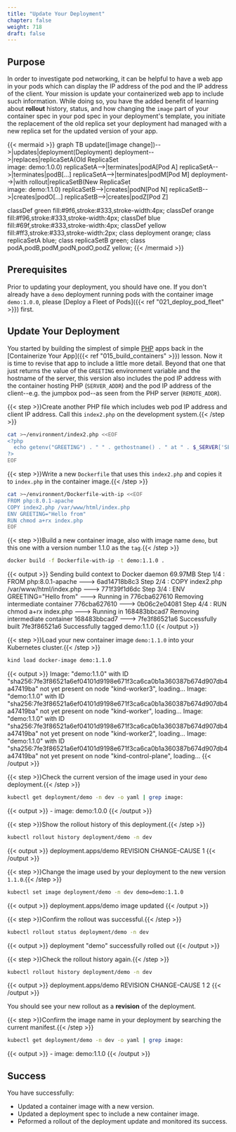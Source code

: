 ```yaml
---
title: "Update Your Deployment"
chapter: false
weight: 718
draft: false
---
```


## Purpose

In order to investigate pod networking, it can be helpful to have a web app in your pods which can display the IP address of the pod and the IP address of the client. Your mission is update your containerized web app to include such information. While doing so, you have the added benefit of learning about **rollout** history, status, and how changing the `image` part of your container spec in your pod spec in your deployment's template, you initiate the replacement of the old replica set your deployment had managed with a new replica set for the updated version of your app.


{{< mermaid >}}
graph TB
update([image change])-->|updates|deployment(Deployment)
deployment-->|replaces|replicaSetA(Old ReplicaSet<br>image: demo:1.0.0)
replicaSetA-->|terminates|podA[Pod A]
replicaSetA-->|terminates|podB[...]
replicaSetA-->|terminates|podM[Pod M]
deployment-->|with rollout|replicaSetB(New ReplicaSet<br>image: demo:1.1.0)
replicaSetB-->|creates|podN[Pod N]
replicaSetB-->|creates|podO[...]
replicaSetB-->|creates|podZ[Pod Z]

  classDef green fill:#9f6,stroke:#333,stroke-width:4px;
  classDef orange fill:#f96,stroke:#333,stroke-width:4px;
  classDef blue fill:#69f,stroke:#333,stroke-width:4px;
  classDef yellow fill:#ff3,stroke:#333,stroke-width:2px;
  class deployment orange;
  class replicaSetA blue;
  class replicaSetB green;
  class podA,podB,podM,podN,podO,podZ yellow;
{{< /mermaid >}}

## Prerequisites

Prior to updating your deployment, you should have one. If you don't already have a `demo` deployment running pods with the container image `demo:1.0.0`, please [Deploy a Fleet of Pods]({{< ref "021_deploy_pod_fleet" >}}) first.

## Update Your Deployment

You started by building the simplest of simple [PHP](https://www.php.net/) apps back in the [Containerize Your App]({{< ref "015_build_containers" >}}) lesson. Now it is time to revise that app to include a little more detail.
Beyond that one that just returns the value of the `GREETING` environment variable and the hostname of the server,
this version also includes the pod IP address with the container hosting PHP (`SERVER_ADDR`) and the pod IP address of the client--e.g. the jumpbox pod--as seen from the PHP server (`REMOTE_ADDR`).

{{< step >}}Create another PHP file which includes web pod IP address and client IP address. Call this `index2.php` on the development system.{{< /step >}}
```bash
cat >~/environment/index2.php <<EOF
<?php
  echo getenv("GREETING") . " " . gethostname() . " at " . $_SERVER['SERVER_ADDR'] . " back to " . $_SERVER['REMOTE_ADDR'] . "\n";
?>
EOF
```

{{< step >}}Write a new `Dockerfile` that uses this `index2.php` and copies it to `index.php` in the container image.{{< /step >}}

```bash
cat >~/environment/Dockerfile-with-ip <<EOF
FROM php:8.0.1-apache
COPY index2.php /var/www/html/index.php
ENV GREETING="Hello from"
RUN chmod a+rx index.php
EOF
```

{{< step >}}Build a new container image, also with image name `demo`, but this one with a version number 1.1.0 as the `tag`.{{< /step >}}

```bash
docker build -f Dockerfile-with-ip -t demo:1.1.0 .                                                     
```

{{< output >}}
Sending build context to Docker daemon  69.97MB
Step 1/4 : FROM php:8.0.1-apache
 ---> 6ad14718b8c3
Step 2/4 : COPY index2.php /var/www/html/index.php
 ---> 771f39f1d6dc
Step 3/4 : ENV GREETING="Hello from"
 ---> Running in 776cba627610
Removing intermediate container 776cba627610
 ---> 0b06c2e04081
Step 4/4 : RUN chmod a+rx index.php
 ---> Running in 168483bbcad7
Removing intermediate container 168483bbcad7
 ---> 7fe3f86521a6
Successfully built 7fe3f86521a6
Successfully tagged demo:1.1.0
{{< /output >}}

{{< step >}}Load your new container image `demo:1.1.0` into your Kubernetes cluster.{{< /step >}}

```bash
kind load docker-image demo:1.1.0
```

{{< output >}}
Image: "demo:1.1.0" with ID "sha256:7fe3f86521a6ef04101d9198e671f3ca6ca0b1a360387b674d907db4a47419ba" not yet present on node "kind-worker3", loading...
Image: "demo:1.1.0" with ID "sha256:7fe3f86521a6ef04101d9198e671f3ca6ca0b1a360387b674d907db4a47419ba" not yet present on node "kind-worker", loading...
Image: "demo:1.1.0" with ID "sha256:7fe3f86521a6ef04101d9198e671f3ca6ca0b1a360387b674d907db4a47419ba" not yet present on node "kind-worker2", loading...
Image: "demo:1.1.0" with ID "sha256:7fe3f86521a6ef04101d9198e671f3ca6ca0b1a360387b674d907db4a47419ba" not yet present on node "kind-control-plane", loading...
{{< /output >}}

{{< step >}}Check the current version of the image used in your `demo` deployment.{{< /step >}}

```bash
kubectl get deployment/demo -n dev -o yaml | grep image:
```

{{< output >}}
      - image: demo:1.0.0
{{< /output >}}

{{< step >}}Show the rollout history of this deployment.{{< /step >}}

```bash
kubectl rollout history deployment/demo -n dev
```

{{< output >}}
deployment.apps/demo 
REVISION  CHANGE-CAUSE
1         <none>
{{< /output >}}

{{< step >}}Change the image used by your deployment to the new version `1.1.0`.{{< /step >}}

```bash
kubectl set image deployment/demo -n dev demo=demo:1.1.0
```

{{< output >}}
deployment.apps/demo image updated
{{< /output >}}

{{< step >}}Confirm the rollout was successful.{{< /step >}}

```bash
kubectl rollout status deployment/demo -n dev
```

{{< output >}}
deployment "demo" successfully rolled out
{{< /output >}}

{{< step >}}Check the rollout history again.{{< /step >}}

```bash
kubectl rollout history deployment/demo -n dev                                                           
```

{{< output >}}
deployment.apps/demo 
REVISION  CHANGE-CAUSE
1         <none>
2         <none>
{{< /output >}}

You should see your new rollout as a **revision** of the deployment.

{{< step >}}Confirm the image name in your deployment by searching the current manifest.{{< /step >}}

```bash
kubectl get deployment/demo -n dev -o yaml | grep image:
```

{{< output >}}
      - image: demo:1.1.0
{{< /output >}}

## Success

You have successfully:
- Updated a container image with a new version.
- Updated a deployment spec to include a new container image.
- Peformed a rollout of the deployment update and monitored its success.
